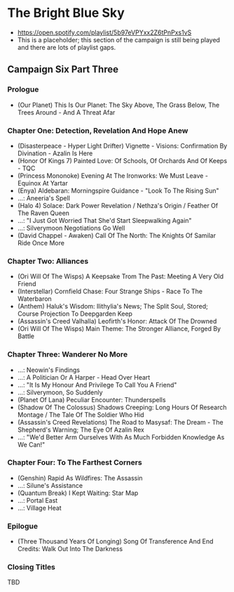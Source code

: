 # The Bright Blue Sky

* https://open.spotify.com/playlist/5b97eVPYxx2Z6tPnPxs1vS
* This is a placeholder; this section of the campaign is still being played and there are lots of playlist gaps.

## Campaign Six Part Three
### Prologue

* (Our Planet) This Is Our Planet: The Sky Above, The Grass Below, The Trees Around - And A Threat Afar

### Chapter One: Detection, Revelation And Hope Anew

* (Disasterpeace - Hyper Light Drifter) Vignette - Visions: Confirmation By Divination - Azalin Is Here
* (Honor Of Kings 7) Painted Love: Of Schools, Of Orchards And Of Keeps - TQC
* (Princess Mononoke) Evening At The Ironworks: We Must Leave - Equinox At Yartar
* (Enya) Aldebaran: Morningspire Guidance - "Look To The Rising Sun"
* ...: Aneeria's Spell
* (Halo 4) Solace: Dark Power Revelation / Nethza's Origin / Feather Of The Raven Queen
* ...: "I Just Got Worried That She'd Start Sleepwalking Again"
* ...: Silverymoon Negotiations Go Well
* (David Chappel - Awaken) Call Of The North: The Knights Of Samilar Ride Once More

### Chapter Two: Alliances

* (Ori Will Of The Wisps) A Keepsake Trom The Past: Meeting A Very Old Friend
* (Interstellar) Cornfield Chase: Four Strange Ships - Race To The Waterbaron
* (Anthem) Haluk's Wisdom: Ilithylia's News; The Split Soul, Stored; Course Projection To Deepgarden Keep
* (Assassin's Creed Valhalla) Leofirth's Honor: Attack Of The Drowned
* (Ori Will Of The Wisps) Main Theme: The Stronger Alliance, Forged By Battle

### Chapter Three: Wanderer No More

* ...: Neowin's Findings
* ...: A Politician Or A Harper - Head Over Heart
* ...: "It Is My Honour And Privilege To Call You A Friend"
* ...: Silverymoon, So Suddenly
* (Planet Of Lana) Peculiar Encounter: Thunderspells
* (Shadow Of The Colossus) Shadows Creeping: Long Hours Of Research Montage / The Tale Of The Soldier Who Hid
* (Assassin's Creed Revelations) The Road to Masysaf: The Dream - The Shepherd's Warning; The Eye Of Azalin Rex
* ...: "We'd Better Arm Ourselves With As Much Forbidden Knowledge As We Can!"

### Chapter Four: To The Farthest Corners

* (Genshin) Rapid As Wildfires: The Assassin
* ...: Silune's Assistance
* (Quantum Break) I Kept Waiting: Star Map
* ...: Portal East
* ...: Village Heat

### Epilogue

* (Three Thousand Years Of Longing) Song Of Transference And End Credits: Walk Out Into The Darkness

### Closing Titles

TBD
